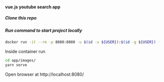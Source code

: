 #### vue.js youtube search app 

##### Clone this repo

##### Run command to start project locally
```bash
docker run -it --rm -p 8080:8080 -u $(id -u ${USER}):$(id -g ${USER}) -v ${PWD}:/app node:12 /bin/bash
```
Inside container run 
```bash
cd app/images/
yarn serve
```
Open browser at http://localhost:8080/

